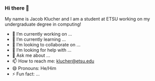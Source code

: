 ### Hi there 👋

My name is Jacob Klucher and I am a student at ETSU working on my undergraduate degree in computing!

- 🔭 I’m currently working on ...
- 🌱 I’m currently learning ...
- 👯 I’m looking to collaborate on ...
- 🤔 I’m looking for help with ...
- 💬 Ask me about ...
- 📫 How to reach me: klucher@etsu.edu
- 😄 Pronouns: He/Him
- ⚡ Fun fact: ...
